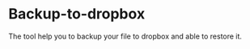 Backup-to-dropbox
=================

The tool help you to backup your file to dropbox and able to restore it.
